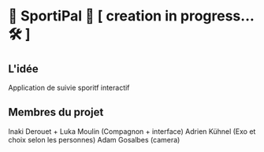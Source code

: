 # 🏀 SportiPal 🏀‍‍ [ creation in progress... 🛠 ]

## L'idée

Application de suivie sporitf interactif

## Membres du projet
Inaki Derouet + Luka Moulin (Compagnon + interface)
Adrien Kühnel (Exo et choix selon les personnes)
Adam Gosalbes (camera)
